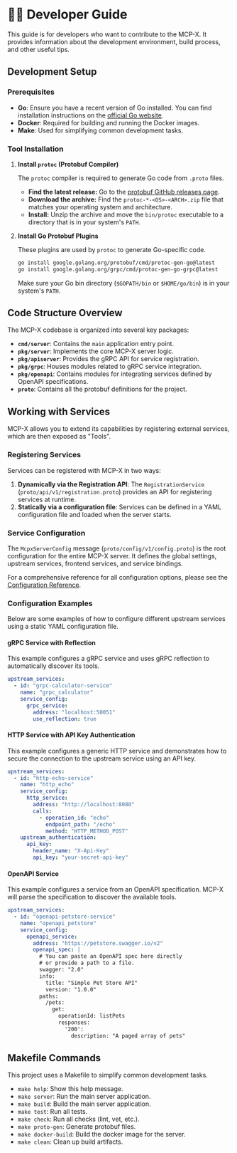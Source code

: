 # 👨‍💻 Developer Guide

This guide is for developers who want to contribute to the MCP-X. It provides information about the development environment, build process, and other useful tips.

## Development Setup

### Prerequisites

-   **Go**: Ensure you have a recent version of Go installed. You can find installation instructions on the [official Go website](https://golang.org/doc/install).
-   **Docker**: Required for building and running the Docker images.
-   **Make**: Used for simplifying common development tasks.

### Tool Installation

1.  **Install `protoc` (Protobuf Compiler)**

    The `protoc` compiler is required to generate Go code from `.proto` files.

    -   **Find the latest release:** Go to the [protobuf GitHub releases page](https://github.com/protocolbuffers/protobuf/releases).
    -   **Download the archive:** Find the `protoc-*-<OS>-<ARCH>.zip` file that matches your operating system and architecture.
    -   **Install:** Unzip the archive and move the `bin/protoc` executable to a directory that is in your system's `PATH`.

2.  **Install Go Protobuf Plugins**

    These plugins are used by `protoc` to generate Go-specific code.

    ```bash
    go install google.golang.org/protobuf/cmd/protoc-gen-go@latest
    go install google.golang.org/grpc/cmd/protoc-gen-go-grpc@latest
    ```

    Make sure your Go bin directory (`$GOPATH/bin` or `$HOME/go/bin`) is in your system's `PATH`.

## Code Structure Overview

The MCP-X codebase is organized into several key packages:

-   **`cmd/server`**: Contains the `main` application entry point.
-   **`pkg/server`**: Implements the core MCP-X server logic.
-   **`pkg/apiserver`**: Provides the gRPC API for service registration.
-   **`pkg/grpc`**: Houses modules related to gRPC service integration.
-   **`pkg/openapi`**: Contains modules for integrating services defined by OpenAPI specifications.
-   **`proto`**: Contains all the protobuf definitions for the project.

## Working with Services

MCP-X allows you to extend its capabilities by registering external services, which are then exposed as "Tools".

### Registering Services

Services can be registered with MCP-X in two ways:

1.  **Dynamically via the Registration API**: The `RegistrationService` (`proto/api/v1/registration.proto`) provides an API for registering services at runtime.
2.  **Statically via a configuration file**: Services can be defined in a YAML configuration file and loaded when the server starts.

### Service Configuration

The `McpxServerConfig` message (`proto/config/v1/config.proto`) is the root configuration for the entire MCP-X server. It defines the global settings, upstream services, frontend services, and service bindings.

For a comprehensive reference for all configuration options, please see the [Configuration Reference](./reference/configuration.md).

### Configuration Examples

Below are some examples of how to configure different upstream services using a static YAML configuration file.

#### gRPC Service with Reflection

This example configures a gRPC service and uses gRPC reflection to automatically discover its tools.

```yaml
upstream_services:
  - id: "grpc-calculator-service"
    name: "grpc_calculator"
    service_config:
      grpc_service:
        address: "localhost:50051"
        use_reflection: true
```

#### HTTP Service with API Key Authentication

This example configures a generic HTTP service and demonstrates how to secure the connection to the upstream service using an API key.

```yaml
upstream_services:
  - id: "http-echo-service"
    name: "http_echo"
    service_config:
      http_service:
        address: "http://localhost:8080"
        calls:
          - operation_id: "echo"
            endpoint_path: "/echo"
            method: "HTTP_METHOD_POST"
    upstream_authentication:
      api_key:
        header_name: "X-Api-Key"
        api_key: "your-secret-api-key"
```

#### OpenAPI Service

This example configures a service from an OpenAPI specification. MCP-X will parse the specification to discover the available tools.

```yaml
upstream_services:
  - id: "openapi-petstore-service"
    name: "openapi_petstore"
    service_config:
      openapi_service:
        address: "https://petstore.swagger.io/v2"
        openapi_spec: |
          # You can paste an OpenAPI spec here directly
          # or provide a path to a file.
          swagger: "2.0"
          info:
            title: "Simple Pet Store API"
            version: "1.0.0"
          paths:
            /pets:
              get:
                operationId: listPets
                responses:
                  '200':
                    description: "A paged array of pets"
```

## Makefile Commands

This project uses a Makefile to simplify common development tasks.

-   `make help`: Show this help message.
-   `make server`: Run the main server application.
-   `make build`: Build the main server application.
-   `make test`: Run all tests.
-   `make check`: Run all checks (lint, vet, etc.).
-   `make proto-gen`: Generate protobuf files.
-   `make docker-build`: Build the docker image for the server.
-   `make clean`: Clean up build artifacts.
